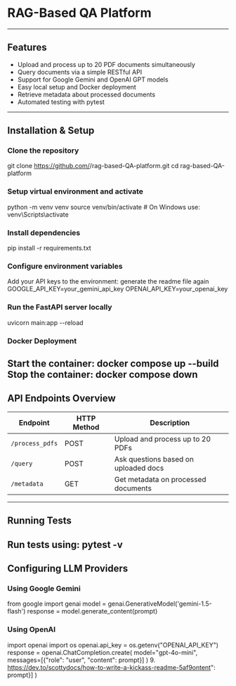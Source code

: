 # RAG-Based QA Platform
---
## Features
- Upload and process up to 20 PDF documents simultaneously
- Query documents via a simple RESTful API
- Support for Google Gemini and OpenAI GPT models
- Easy local setup and Docker deployment
- Retrieve metadata about processed documents
- Automated testing with pytest
---
## Installation & Setup
### Clone the repository
git clone https://github.com/<Neelesh018>/rag-based-QA-platform.git
cd rag-based-QA-platform
### Setup virtual environment and activate
python -m venv venv
source venv/bin/activate # On Windows use: venv\Scripts\activate
### Install dependencies
pip install -r requirements.txt
### Configure environment variables
Add your API keys to the environment:
generate the readme file again
GOOGLE_API_KEY=your_gemini_api_key
OPENAI_API_KEY=your_openai_key
### Run the FastAPI server locally
uvicorn main:app --reload
### Docker Deployment
Start the container:
docker compose up --build
Stop the container:
docker compose down
---
## API Endpoints Overview
| Endpoint | HTTP Method | Description |
|----------------|-------------|-----------------------------------|
| `/process_pdfs`| POST | Upload and process up to 20 PDFs |
| `/query` | POST | Ask questions based on uploaded docs |
| `/metadata` | GET | Get metadata on processed documents |
---
## Running Tests
Run tests using:
pytest -v
---
## Configuring LLM Providers
### Using Google Gemini
from google import genai
model = genai.GenerativeModel('gemini-1.5-flash')
response = model.generate_content(prompt)
### Using OpenAI
import openai
import os
openai.api_key = os.getenv("OPENAI_API_KEY")
response = openai.ChatCompletion.create(
model="gpt-4o-mini",
messages=[{"role": "user", "content": prompt}]
)
9. https://dev.to/scottydocs/how-to-write-a-kickass-readme-5af9ontent": prompt}]
)
